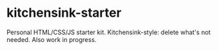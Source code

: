 # kitchensink-starter
Personal HTML/CSS/JS starter kit. Kitchensink-style: delete what's not needed.
Also work in progress.
